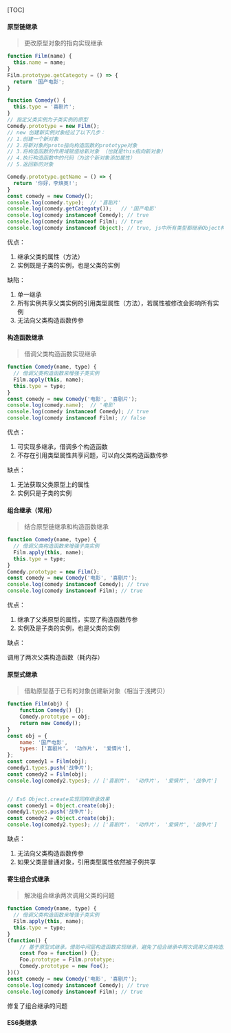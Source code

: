 [TOC]

#### 原型链继承

>更改原型对象的指向实现继承

```javascript
function Film(name) {
  this.name = name;
}
Film.prototype.getCategoty = () => {
  return '国产电影';
}

function Comedy() {
  this.type = '喜剧片';
}
// 指定父类实例为子类实例的原型
Comedy.prototype = new Film();
// new 创建新实例对象经过了以下几步：
// 1.创建一个新对象
// 2.将新对象的proto指向构造函数的prototype对象
// 3.将构造函数的作用域赋值给新对象 （也就是this指向新对象）
// 4.执行构造函数中的代码（为这个新对象添加属性）
// 5.返回新的对象

Comedy.prototype.getName = () => {
  return '你好，李焕英!';
}
const comedy = new Comedy();
console.log(comedy.type);  // '喜剧片'
console.log(comedy.getCategoty());   // '国产电影'
console.log(comedy instanceof Comedy); // true 
console.log(comedy instanceof Film); // true
console.log(comedy instanceof Object); // true, js中所有类型都继承Object构造函数的原型（即原型链的顶端）
```

优点：

1.  继承父类的属性（方法）
2.  实例既是子类的实例，也是父类的实例

缺陷：

1.  单一继承
2.  所有实例共享父类实例的引用类型属性（方法），若属性被修改会影响所有实例
3.  无法向父类构造函数传参



#### 构造函数继承

> 借调父类构造函数实现继承

```javascript
function Comedy(name, type) {
  // 借调父类构造函数来增强子类实例
  Film.apply(this, name);
  this.type = type;
}
const comedy = new Comedy('电影', '喜剧片');
console.log(comedy.name);  // '电影'
console.log(comedy instanceof Comedy); // true 
console.log(comedy instanceof Film); // false
```

优点：

1.  可实现多继承，借调多个构造函数
2.  不存在引用类型属性共享问题，可以向父类构造函数传参

缺点：

1.  无法获取父类原型上的属性
2.  实例只是子类的实例



#### 组合继承（常用）

>结合原型链继承和构造函数继承

```javascript
function Comedy(name, type) {
  // 借调父类构造函数来增强子类实例
  Film.apply(this, name);
  this.type = type;
}
Comedy.prototype = new Film();
const comedy = new Comedy('电影', '喜剧片');
console.log(comedy instanceof Comedy); // true 
console.log(comedy instanceof Film); // true
```

优点：

1.  继承了父类原型的属性，实现了构造函数传参
2.  实例及是子类的实例，也是父类的实例

缺点：

调用了两次父类构造函数（耗内存）



#### 原型式继承

>借助原型基于已有的对象创建新对象（相当于浅拷贝）

```javascript
function Film(obj) {
    function Comedy() {};
    Comedy.prototype = obj;
    return new Comedy();
}
const obj = {
    name: '国产电影',
    types: ['喜剧片'， '动作片'， '爱情片'],
};
const comedy1 = Film(obj);
comedy1.types.push('战争片');
const comedy2 = Film(obj);
console.log(comedy2.types); // ['喜剧片'， '动作片'， '爱情片', '战争片']


// Es6 Object.create实现同样继承效果
const comedy1 = Object.create(obj);
comedy1.types.push('战争片');
const comedy2 = Object.create(obj);
console.log(comedy2.types); // ['喜剧片'， '动作片'， '爱情片', '战争片']
```

缺点：

1. 无法向父类构造函数传参
2. 如果父类是普通对象，引用类型属性依然被子例共享



#### 寄生组合式继承

>解决组合继承两次调用父类的问题

```javascript
function Comedy(name, type) {
  // 借调父类构造函数来增强子类实例
  Film.apply(this, name);
  this.type = type;
}
(function() {
    // 基于原型式继承，借助中间层构造函数实现继承，避免了组合继承中两次调用父类构造函数的问题
    const Foo = function() {};
    Foo.prototype = Film.prototype;
    Comedy.prototype = new Foo();
})()
const comedy = new Comedy('电影', '喜剧片');
console.log(comedy instanceof Comedy); // true 
console.log(comedy instanceof Film); // true
```

修复了组合继承的问题



#### ES6类继承